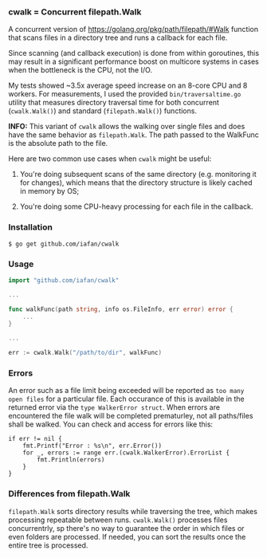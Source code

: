 ### cwalk = Concurrent filepath.Walk

A concurrent version of https://golang.org/pkg/path/filepath/#Walk function
that scans files in a directory tree and runs a callback for each file.

Since scanning (and callback execution) is done from within goroutines,
this may result in a significant performance boost on multicore systems
in cases when the bottleneck is the CPU, not the I/O.

My tests showed ~3.5x average speed increase on an 8-core CPU and 8 workers.
For measurements, I used the provided `bin/traversaltime.go` utility that measures
directory traversal time for both concurrent (`cwalk.Walk()`) and standard
(`filepath.Walk()`) functions.

**INFO:** This variant of `cwalk` allows the walking over single files and does have the same behavior as `filepath.Walk`.
The path passed to the WalkFunc is the absolute path to the file.

Here are two common use cases when `cwalk` might be useful:

  1. You're doing subsequent scans of the same directory
     (e.g. monitoring it for changes), which means that the directory structure
     is likely cached in memory by OS;

  2. You're doing some CPU-heavy processing for each file in the callback.

### Installation

```shell
$ go get github.com/iafan/cwalk
```

### Usage

```go
import "github.com/iafan/cwalk"

...

func walkFunc(path string, info os.FileInfo, err error) error {
    ...
}

...

err := cwalk.Walk("/path/to/dir", walkFunc)
```

### Errors
An error such as a file limit being exceeded will be reported as `too many open files` for a particular file.  Each occurance of this is available in the returned error via the `type WalkerError struct`.  When errors are encountered the file walk will be completed prematurley, not all paths/files shall be walked.  You can check and access for errors like this:

```
if err != nil {
	fmt.Printf("Error : %s\n", err.Error())
	for _, errors := range err.(cwalk.WalkerError).ErrorList {
		fmt.Println(errors)
	}
}
```

### Differences from filepath.Walk

`filepath.Walk` sorts directory results while traversing the tree, which makes processing repeatable between runs. `cwalk.Walk()` processes files concurrentrly, sp there's no way to guarantee the order in which files or even folders are processed. If needed, you can sort the results once the entire tree is processed.
